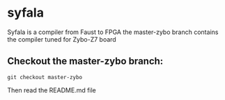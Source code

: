 # syfala
Syfala is a compiler from Faust to FPGA
the master-zybo branch contains the compiler tuned for Zybo-Z7 board

## Checkout the master-zybo branch: 
```
git checkout master-zybo
```

Then read the README.md file

